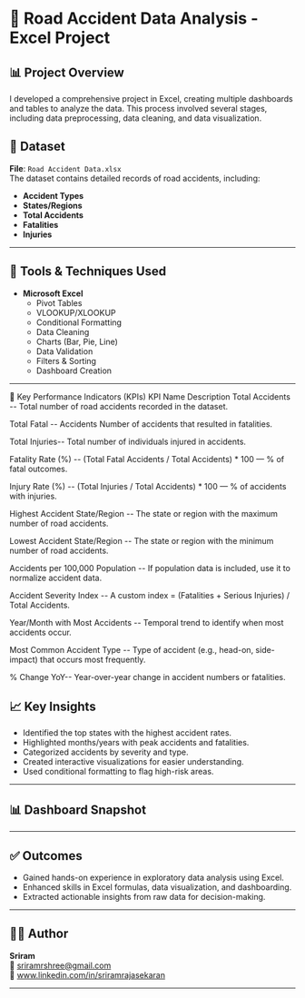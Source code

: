 # 🚧 Road Accident Data Analysis - Excel Project

## 📊 Project Overview

I developed a comprehensive project in Excel, creating multiple dashboards and tables to analyze the data. This process involved several stages, including data preprocessing, data cleaning, and data visualization.


## 📁 Dataset

**File**: `Road Accident Data.xlsx`  
The dataset contains detailed records of road accidents, including:
- **Accident Types**
- **States/Regions**
- **Total Accidents**
- **Fatalities**
- **Injuries**

---

## 🔧 Tools & Techniques Used

- **Microsoft Excel**
  - Pivot Tables
  - VLOOKUP/XLOOKUP
  - Conditional Formatting
  - Data Cleaning
  - Charts (Bar, Pie, Line)
  - Data Validation
  - Filters & Sorting
  - Dashboard Creation

---

🚦 Key Performance Indicators (KPIs)
KPI Name	Description
Total Accidents	-- Total number of road accidents recorded in the dataset.

Total Fatal -- Accidents	Number of accidents that resulted in fatalities.

Total Injuries-- 	Total number of individuals injured in accidents.

Fatality Rate (%)	-- (Total Fatal Accidents / Total Accidents) * 100 — % of fatal outcomes.

Injury Rate (%)	-- (Total Injuries / Total Accidents) * 100 — % of accidents with injuries.

Highest Accident State/Region	-- The state or region with the maximum number of road accidents.

Lowest Accident State/Region	-- The state or region with the minimum number of road accidents.

Accidents per 100,000 Population	-- If population data is included, use it to normalize accident data.

Accident Severity Index -- 	A custom index = (Fatalities + Serious Injuries) / Total Accidents.

Year/Month with Most Accidents -- 	Temporal trend to identify when most accidents occur.

Most Common Accident Type -- 	Type of accident (e.g., head-on, side-impact) that occurs most frequently.

% Change YoY--	Year-over-year change in accident numbers or fatalities.

## 📈 Key Insights

- Identified the top states with the highest accident rates.
- Highlighted months/years with peak accidents and fatalities.
- Categorized accidents by severity and type.
- Created interactive visualizations for easier understanding.
- Used conditional formatting to flag high-risk areas.

---

## 📊 Dashboard Snapshot






---

## ✅ Outcomes

- Gained hands-on experience in exploratory data analysis using Excel.
- Enhanced skills in Excel formulas, data visualization, and dashboarding.
- Extracted actionable insights from raw data for decision-making.

---

## 🧑‍💻 Author

**Sriram**   
📧 sriramrshree@gmail.com  
💼  www.linkedin.com/in/sriramrajasekaran

---


